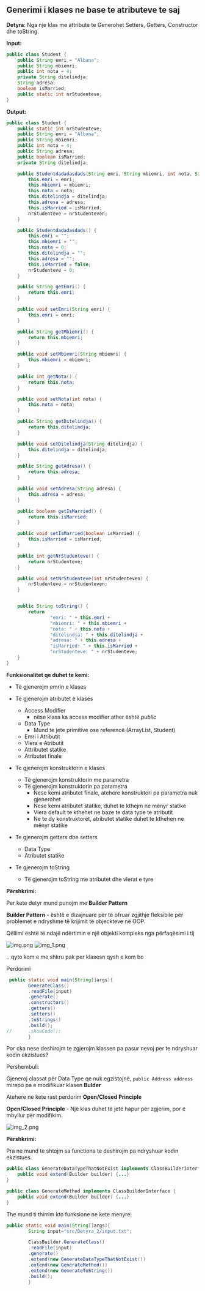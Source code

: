 ## Generimi i klases ne base te atributeve te saj

**Detyra**: Nga nje klas me attribute te Generohet Setters, Getters, Constructor dhe toString.

**Input:**

``` java
public class Student {
    public String emri = "Albana";
    public String mbiemri;
    public int nota = 4;
    private String ditelindja;
    String adresa;
    boolean isMarried;
    public static int nrStudenteve;
}
```

**Output:**

``` java
public class Student {
    public static int nrStudenteve;
    public String emri = "Albana";
    public String mbiemri;
    public int nota = 4;
    public String adresa;
    public boolean isMarried;
    private String ditelindja;

    public Studentdadadasdads(String emri, String mbiemri, int nota, String ditelindja, String adresa, boolean isMarried, int nrStudenteven) {
        this.emri = emri;
        this.mbiemri = mbiemri;
        this.nota = nota;
        this.ditelindja = ditelindja;
        this.adresa = adresa;
        this.isMarried = isMarried;
        nrStudenteve = nrStudenteven;
    }

    public Studentdadadasdads() {
        this.emri = "";
        this.mbiemri = "";
        this.nota = 0;
        this.ditelindja = "";
        this.adresa = "";
        this.isMarried = false;
        nrStudenteve = 0;
    }

    public String getEmri() {
        return this.emri;
    }

    public void setEmri(String emri) {
        this.emri = emri;
    }

    public String getMbiemri() {
        return this.mbiemri;
    }

    public void setMbiemri(String mbiemri) {
        this.mbiemri = mbiemri;
    }

    public int getNota() {
        return this.nota;
    }

    public void setNota(int nota) {
        this.nota = nota;
    }

    public String getDitelindja() {
        return this.ditelindja;
    }

    public void setDitelindja(String ditelindja) {
        this.ditelindja = ditelindja;
    }

    public String getAdresa() {
        return this.adresa;
    }

    public void setAdresa(String adresa) {
        this.adresa = adresa;
    }

    public boolean getIsMarried() {
        return this.isMarried;
    }

    public void setIsMarried(boolean isMarried) {
        this.isMarried = isMarried;
    }

    public int getNrStudenteve() {
        return nrStudenteve;
    }

    public void setNrStudenteve(int nrStudenteven) {
        nrStudenteve = nrStudenteven;
    }


    public String toString() {
        return
                "emri: " + this.emri +
                "mbiemri: " + this.mbiemri +
                "nota: " + this.nota +
                "ditelindja: " + this.ditelindja +
                "adresa: " + this.adresa +
                "isMarried: " + this.isMarried +
                "nrStudenteve: " + nrStudenteve;
    }
}
```

**Funksionalitet qe duhet te kemi:**

- Të gjenerojm emrin e klases


- Të gjenerojm atributet e klases
    - Access Modifier
        - nëse klasa ka access modifier ather është _public_
    - Data Type
        - Mund te jete primitive ose referencë (ArrayList, Student)
    - Emri i Atributit
    - Vlera e Atributit
    - Attributet statike
    - Atributet finale


- Te gjenerojm konstruktorin e klases
    - Të gjenerojm konstruktorin me parametra
    - Të gjenerojm konstruktorin pa parametra
        - Nese kemi atributet finale, atehere konstruktori pa parametra nuk gjenerohet
        - Nese kemi atributet statike, duhet te kthejm ne mënyr statike
        - Vlera default te kthehet ne baze te data type te atributit
        - Ne te dy konstruktorët, atributet statike duhet te kthehen ne mënyr statike


- Te gjenerojm getters dhe setters
    - Data Type
    - Atributet statike


- Te gjenerojm toString
    - Të gjenerojm toString me atributet dhe vlerat e tyre

**Përshkrimi:**

Per kete detyr mund punojm me **Builder Pattern**

**Builder Pattern** - është e dizajnuare për të ofruar zgjithje fleksibile për problemet e ndryshme të krijimit të
objeckteve në OOP.

Qëllimi është të ndajë ndërtimin e një objekti kompleks nga përfaqësimi i tij

![img.png](img.png)
![img_1.png](img_1.png)

.. qyto kom e me shkru pak per klasesn qysh e kom bo

Perdorimi

```java
 public static void main(String[]args){
        GenerateClass()
        .readFile(input)
        .generate()
        .constructors()
        .getters()
        .setters()
        .toStrings()
        .build();
//      .showCode();
        }
```

Por cka nese deshirojm te zgjerojm klassen pa pasur nevoj per te ndryshuar kodin ekzistues?

Pershembull:

Gjeneroj classat për Data Type qe nuk egzistojnë, `public Address address` mirepo pa e modifikuar klasen **Bulder**

Atehere ne kete rast perdorim **Open/Closed Principle**

**Open/Closed Principle** - Një klas duhet të jetë hapur për zgjerim, por e mbyllur për modifikim.

![img_2.png](img_2.png)

**Përshkrimi:**

Pra ne mund te shtojm sa functiona te deshirojm pa ndryshuar kodin ekzistues.

```java
public class GenerateDataTypeThatNotExist implements ClassBuilderInterface {
    public void extend(Builder builder) {...}
}
```

```java
public class GenerateMethod implements ClassBuilderInterface {
    public void extend(Builder builder) {...}
}
```

The mund ti thirrim kto funksione ne kete menyre:

```java
public static void main(String[]args){
        String input="src/Detyra_2/input.txt";

        ClassBuilder.GenerateClass()
        .readFile(input)
        .generate()
        .extend(new GenerateDataTypeThatNotExist())
        .extend(new GenerateMethod())
        .extend(new GenerateToString())
        .build();
        }
```


